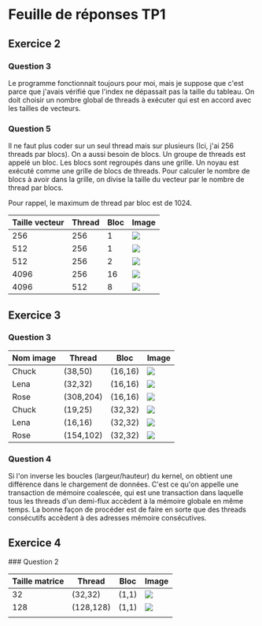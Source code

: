 # Feuille de réponses TP1

## Exercice 2 

### Question 3

Le programme fonctionnait toujours pour moi, mais je suppose que c'est parce que j'avais vérifié que l'index ne dépassait pas la taille du tableau. On doit choisir un nombre global de threads à exécuter qui est en accord avec les tailles de vecteurs.

### Question 5 

Il ne faut plus coder sur un seul thread mais sur plusieurs (Ici, j'ai 256 threads par blocs). On a aussi besoin de blocs. Un groupe de threads est appelé un bloc. Les blocs sont regroupés dans une grille. Un noyau est exécuté comme une grille de blocs de threads. Pour calculer le nombre de blocs à avoir dans la grille, on divise la taille du vecteur par le nombre de thread par blocs.

Pour rappel, le maximum de thread par bloc est de 1024.



| Taille vecteur | Thread | Bloc | Image                                                        |
| -------------- | ------ | ---- | ------------------------------------------------------------ |
| 256            | 256    | 1    | ![](/home/laurine/Documents/MASTER/learn-cuda/IMAC/TP1/images/256-256T-1B.png) |
| 512            | 256    | 1    | ![](/home/laurine/Documents/MASTER/learn-cuda/IMAC/TP1/images/512-256T-1B.png) |
| 512            | 256    | 2    | ![](/home/laurine/Documents/MASTER/learn-cuda/IMAC/TP1/images/512-256T-2B.png) |
| 4096           | 256    | 16   | ![](/home/laurine/Documents/MASTER/learn-cuda/IMAC/TP1/images/4096-256T-8B.png) |
| 4096           | 512    | 8    | ![](/home/laurine/Documents/MASTER/learn-cuda/IMAC/TP1/images/4096-256T-16B.png) |



## Exercice 3

### Question 3

| Nom image | Thread    | Bloc    | Image                                                        |
| --------- | --------- | ------- | ------------------------------------------------------------ |
| Chuck     | (38,50)   | (16,16) | ![](/home/laurine/Documents/MASTER/learn-cuda/IMAC/TP1/images/Chuck_T16.png) |
| Lena      | (32,32)   | (16,16) | ![](/home/laurine/Documents/MASTER/learn-cuda/IMAC/TP1/images/Lena_T16.png) |
| Rose      | (308,204) | (16,16) | ![](/home/laurine/Documents/MASTER/learn-cuda/IMAC/TP1/images/Rose_T16.png) |
| Chuck     | (19,25)   | (32,32) | ![](/home/laurine/Documents/MASTER/learn-cuda/IMAC/TP1/images/Chuck_T32.png) |
| Lena      | (16,16)   | (32,32) | ![](/home/laurine/Documents/MASTER/learn-cuda/IMAC/TP1/images/Lena_T32.png) |
| Rose      | (154,102) | (32,32) | ![](/home/laurine/Documents/MASTER/learn-cuda/IMAC/TP1/images/Rose_T32.png) |



### Question 4 

Si l'on inverse les boucles (largeur/hauteur) du kernel, on obtient une différence dans le chargement de données. C'est ce qu'on appelle une transaction de mémoire coalescée, qui est une transaction dans laquelle tous les threads d'un demi-flux accèdent à la mémoire globale en même temps. La bonne façon de procéder est de faire en sorte que des threads consécutifs accèdent à des adresses mémoire consécutives.

## Exercice 4

### Question 2



| Taille matrice | Thread    | Bloc  | Image                                                        |
| -------------- | --------- | ----- | ------------------------------------------------------------ |
| 32             | (32,32)   | (1,1) | ![](/home/laurine/Documents/MASTER/learn-cuda/IMAC/TP1/images/M32-32x2T-1B.png) |
| 128            | (128,128) | (1,1) | ![](/home/laurine/Documents/MASTER/learn-cuda/IMAC/TP1/images/M128-128x2T-1B.png) |
|                |           |       |                                                              |



